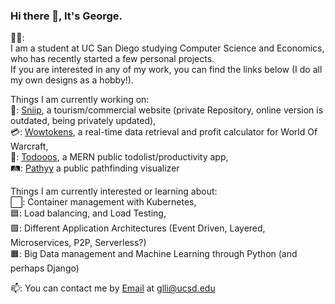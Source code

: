### Hi there 👋, It's George.  
  
🙍‍♂️:  
I am a student at UC San Diego studying Computer Science and Economics, who has recently started a few personal projects.  
If you are interested in any of my work, you can find the links below (I do all my own designs as a hobby!).
  
  
  
  
Things I am currently working on:  
🚢: [Sniip](), a tourism/commercial website (private Repository, online version is outdated, being privately updated),  
💳: [Wowtokens](), a real-time data retrieval and profit calculator for World Of Warcraft,  
📔: [Todooos](), a MERN public todolist/productivity app,  
🛤️: [Pathyy](https://www.pathyy.com) a public pathfinding visualizer  
  
  
Things I am currently interested or learning about:  
⬜: Container management with Kubernetes,  
🟦: Load balancing, and Load Testing,  
🟩: Different Application Architectures (Event Driven, Layered, Microservices, P2P, Serverless?)  
🟧: Big Data management and Machine Learning through Python (and perhaps Django)  
  
  
📫: You can contact me by [Email](https://mailto:glli@ucsd.edu) at glli@ucsd.edu  

<!--
**glli01/glli01** is a ✨ _special_ ✨ repository because its `README.md` (this file) appears on your GitHub profile.

Here are some ideas to get you started:

- 🔭 I’m currently working on ...
- 🌱 I’m currently learning ...
- 👯 I’m looking to collaborate on ...
- 🤔 I’m looking for help with ...
- 💬 Ask me about ...
- 📫 How to reach me: ...
- 😄 Pronouns: ...
- ⚡ Fun fact: ...
-->
